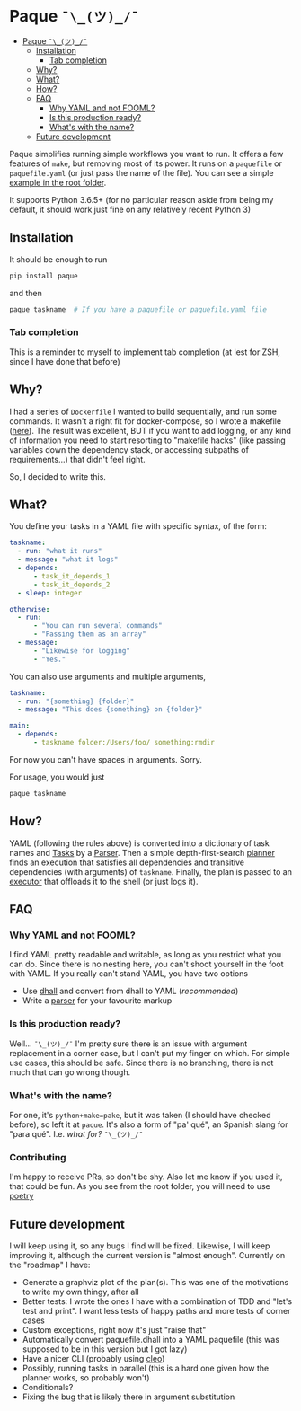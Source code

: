 # Paque `¯\_(ツ)_/¯`

<!-- markdown-toc start - Don't edit this section. Run M-x markdown-toc-refresh-toc -->

- [Paque `¯\_(ツ)_/¯`](#paque-ツ)
    - [Installation](#installation)
        - [Tab completion](#tab-completion)
    - [Why?](#why)
    - [What?](#what)
    - [How?](#how)
    - [FAQ](#faq)
        - [Why YAML and not FOOML?](#why-yaml-and-not-fooml)
        - [Is this production ready?](#is-this-production-ready)
        - [What's with the name?](#whats-with-the-name)
    - [Future development](#future-development)

<!-- markdown-toc end -->

Paque simplifies running simple workflows you want to run. It offers a few
features of `make`, but removing most of its power. It runs on a `paquefile` or
`paquefile.yaml` (or just pass the name of the file). You can see a simple
[example in the root folder](paquefile.yaml).

It supports Python 3.6.5+ (for no particular reason aside from being my default,
it should work just fine on any relatively recent Python 3)

## Installation

It should be enough to run

```bash
pip install paque
```

and then 

```bash
paque taskname  # If you have a paquefile or paquefile.yaml file
```

### Tab completion

This is a reminder to myself to implement tab completion (at lest for ZSH, since
I have done that before)

## Why?

I had a series of `Dockerfile` I wanted to build sequentially, and run some
commands. It wasn't a right fit for docker-compose, so I wrote a makefile
([here](https://github.com/rberenguel/spark_hadoop_kudu/blob/master/makefile)).
The result was excellent, BUT if you want to add logging, or any kind of
information you need to start resorting to "makefile hacks" (like passing
variables down the dependency stack, or accessing subpaths of requirements...)
that didn't feel right.

So, I decided to write this.

## What?

You define your tasks in a YAML file with specific syntax, of the form:

```yaml
taskname:
  - run: "what it runs"
  - message: "what it logs"
  - depends:
      - task_it_depends_1
      - task_it_depends_2
  - sleep: integer

otherwise:
  - run:
      - "You can run several commands"
      - "Passing them as an array"
  - message:
      - "Likewise for logging"
      - "Yes."
```

You can also use arguments and multiple arguments,

```yaml
taskname:
  - run: "{something} {folder}"
  - message: "This does {something} on {folder}"

main:
  - depends:
      - taskname folder:/Users/foo/ something:rmdir
```

For now you can't have spaces in arguments. Sorry.

For usage, you would just 

```bash
paque taskname
```

## How?

YAML (following the rules above) is converted into a dictionary of task names
and [Tasks](paque/task.py) by a [Parser](paque/parser.py). Then a simple
depth-first-search [planner](paque/planner.py) finds an execution that satisfies
all dependencies and transitive dependencies (with arguments) of `taskname`.
Finally, the plan is passed to an [executor](paque/executor.py) that offloads it
to the shell (or just logs it).

## FAQ

### Why YAML and not FOOML?

I find YAML pretty readable and writable, as long as you restrict what you can
do. Since there is no nesting here, you can't shoot yourself in the foot with
YAML. If you really can't stand YAML, you have two options

- Use [dhall](https://github.com/dhall-lang/dhall-lang) and convert from dhall to YAML (_recommended_)
- Write a [parser](paque/parser.py) for your favourite markup

### Is this production ready?

Well… `¯\_(ツ)_/¯` I'm pretty sure there is an issue with argument replacement
in a corner case, but I can't put my finger on which. For simple use cases, this
should be safe. Since there is no branching, there is not much that can go wrong
though.

### What's with the name?

For one, it's `python+make=pake`, but it was taken (I should have checked
before), so left it at `paque`. It's also a form of "pa' qué", an Spanish slang
for "para qué". I.e. _what for?_ `¯\_(ツ)_/¯`

### Contributing

I'm happy to receive PRs, so don't be shy. Also let me know if you used it, that
could be fun. As you see from the root folder, you will need to use
[poetry](https://github.com/python-poetry/poetry)

## Future development

I will keep using it, so any bugs I find will be fixed. Likewise, I will keep
improving it, although the current version is "almost enough". Currently on the
"roadmap" I have:

- Generate a graphviz plot of the plan(s). This was one of the motivations to
  write my own thingy, after all
- Better tests: I wrote the ones I have with a combination of TDD and "let's
  test and print". I want less tests of happy paths and more tests of corner
  cases
- Custom exceptions, right now it's just "raise that"
- Automatically convert paquefile.dhall into a YAML paquefile (this was supposed
  to be in this version but I got lazy)
- Have a nicer CLI (probably using [cleo](https://github.com/sdispater/cleo))
- Possibly, running tasks in parallel (this is a hard one given how the planner
  works, so probably won't)
- Conditionals?
- Fixing the bug that is likely there in argument substitution
